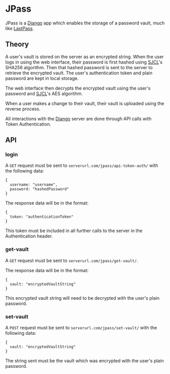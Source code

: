 # JPass
JPass is a [Django][] app which enables the storage of a password vault, much like
[LastPass].

## Theory
A user's vault is stored on the server as an encrypted string. When the user
logs in using the web interface, their password is first hashed using [SJCL]'s
SHA256 algorithm. Then that hashed password is sent to the server to retrieve
the encrypted vault. The user's authentication token and plain password are
kept in local storage.

The web interface then decrypts the encrypted vault using the user's password
and [SJCL]'s AES algorithm.

When a user makes a change to their vault, their vault is uploaded using the
reverse process.

All interactions with the [Django] server are done through API calls with
Token Authentication.

## API
### login
A `GET` request must be sent to `serverurl.com/jpass/api-token-auth/` with
the following data:

    {
      username: "username",
      password: "hashedPassword"
    }
The response data will be in the format:

    {
      token: "authenticationToken"
    }

This token must be included in all further calls to the server in the
Authentication header.

### get-vault
A `GET` request must be sent to `serverurl.com/jpass/get-vault/`.

The response data will be in the format:

    {
      vault: "encryptedVaultString"
    }

This encrypted vault string will need to be decrypted with the user's plain
password.

### set-vault
A `POST` request must be sent to `serverurl.com/jpass/set-vault/` with the
following data:

    {
      vault: "encryptedVaultString"
    }

The string sent must be the vault which was encrypted with the user's plain
password.

[Django]: https://www.djangoproject.com/
[LastPass]: https://lastpass.com/
[SJCL]: https://github.com/bitwiseshiftleft/sjcl
